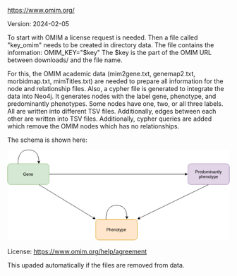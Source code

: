 https://www.omim.org/

Version: 2024-02-05

To start with OMIM a license request is needed. Then a file called "key_omim" needs to be created in directory data. The file contains the information: OMIM_KEY="$key"
The $key is the part of the OMIM URL between downloads/ and the file name.

For this, the OMIM academic data (mim2gene.txt, genemap2.txt, morbidmap.txt, mimTitles.txt) are needed to prepare all information for the node and relationship files. Also, a cypher file is generated to integrate the data into Neo4j. It generates nodes with the label gene, phenotype, and predominantly phenotypes. Some nodes have one, two, or all three labels. All are written into different TSV files. Additionally, edges between each other are written into TSV files. Additionally, cypher queries are added which remove the OMIM nodes which has no relationships.

The schema is shown here:

![er_diagram](omim.png)

License: https://www.omim.org/help/agreement

This upaded automatically if the files are removed from data.